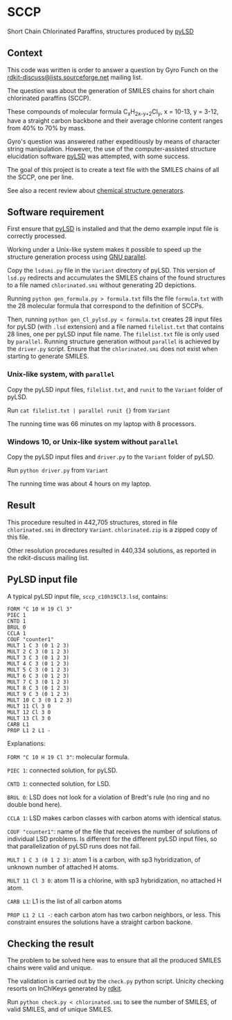 # SCCP
 Short Chain Chlorinated Paraffins, structures produced by [pyLSD](http://eos.univ-reims.fr/LSD/JmnSoft/PyLSD)

## Context
This code was written is order to answer a question by Gyro Funch
on the rdkit-discuss@lists.sourceforge.net mailing list.

The question was about the generation of SMILES chains for 
short chain chlorinated paraffins (SCCP).

These compounds of molecular formula C<sub>x</sub>H<sub>2x-y+2</sub>Cl<sub>y</sub>,
x = 10-13, y = 3-12, have a straight carbon backbone
and their average chlorine content ranges from 40% to 70% by mass.

Gyro's question was answered rather expeditiously by means of character string manipulation.
However, the use of the computer-assisted structure elucidation software [pyLSD](http://eos.univ-reims.fr/LSD/JmnSoft/PyLSD)
was attempted, with some success.

The goal of this project is to create a text file with the SMILES chains of all the SCCP,
one per line.

See also a recent review about 
[chemical structure generators](https://journals.plos.org/ploscompbiol/article/authors?id=10.1371/journal.pcbi.1008504).

## Software requirement
First ensure that [pyLSD](http://eos.univ-reims.fr/LSD/JmnSoft/PyLSD) is installed
and that the demo example input file is correctly processed.

Working under a Unix-like system makes it possible to speed up the structure
generation process using [GNU parallel](https://www.gnu.org/software/parallel/).

Copy the `lsdsmi.py` file in the `Variant` directory of pyLSD.
This version of `lsd.py` redirects and accumulates the SMILES chains of the found structures
to a file named `chlorinated.smi` without generating 2D depictions.

Running `python gen_formula.py > formula.txt` fills the file `formula.txt` with the 28 
molecular formula that correspond to the definition of SCCPs.

Then, running `python gen_Cl_pylsd.py < formula.txt` creates 28 input files for pyLSD (with `.lsd` extension)
and a file named `filelist.txt` that contains 28 lines, one per pyLSD input file name.
The `filelist.txt` file is only used by `parallel`.
Running structure generation without `parallel` is achieved by the `driver.py` script.
Ensure that the `chlorinated.smi` does not exist when starting to generate SMILES.

### Unix-like system, with `parallel`

Copy the pyLSD input files, `filelist.txt`, and `runit` to the `Variant` folder of pyLSD.

Run `cat filelist.txt | parallel runit {}` from `Variant`

The running time was 66 minutes on my laptop with 8 processors.

### Windows 10, or Unix-like system without `parallel`

Copy the pyLSD input files and `driver.py` to the `Variant` folder of pyLSD.

Run `python driver.py` from `Variant`

The running time was about 4 hours on my laptop.

## Result

This procedure resulted in 442,705 structures, stored in file `chlorinated.smi` in directory `Variant`.
`chlorinated.zip` is a zipped copy of this file.

Other resolution procedures resulted in 440,334 solutions, as reported in the rdkit-discuss mailing list.

## PyLSD input file

A typical pyLSD input file, `sccp_c10h19Cl3.lsd`, contains:

	FORM "C 10 H 19 Cl 3"
	PIEC 1
	CNTD 1
	BRUL 0
	CCLA 1
	COUF "counter1"
	MULT 1 C 3 (0 1 2 3)
	MULT 2 C 3 (0 1 2 3)
	MULT 3 C 3 (0 1 2 3)
	MULT 4 C 3 (0 1 2 3)
	MULT 5 C 3 (0 1 2 3)
	MULT 6 C 3 (0 1 2 3)
	MULT 7 C 3 (0 1 2 3)
	MULT 8 C 3 (0 1 2 3)
	MULT 9 C 3 (0 1 2 3)
	MULT 10 C 3 (0 1 2 3)
	MULT 11 Cl 3 0
	MULT 12 Cl 3 0
	MULT 13 Cl 3 0
	CARB L1
	PROP L1 2 L1 -

Explanations:

`FORM "C 10 H 19 Cl 3"`: molecular formula.

`PIEC 1`: connected solution, for pyLSD.

`CNTD 1`: connected solution, for LSD.

`BRUL 0`: LSD does not look for a violation of Bredt's rule (no ring and no double bond here).

`CCLA 1`: LSD makes carbon classes with carbon atoms with identical status.

`COUF "counter1"`: name of the file that receives the number of solutions of individual LSD problems. Is different for the different pyLSD input files, so that parallelization of pyLSD runs does not fail.

`MULT 1 C 3 (0 1 2 3)`: atom 1 is a carbon, with sp3 hybridization, of unknown number of attached H atoms.

`MULT 11 Cl 3 0`: atom 11 is a chlorine, with sp3 hybridization, no attached H atom.

`CARB L1`: L1 is the list of all carbon atoms

`PROP L1 2 L1 -`: each carbon atom has two carbon neighbors, or less. This constraint ensures the solutions have a straight carbon backone.

## Checking the result
The problem to be solved here was to ensure that all the produced SMILES chains were valid and unique.

The validation is carried out by the `check.py` python script.
Unicity checking resorts on InChIKeys generated by [rdkit](https://www.rdkit.org/).

Run `python check.py < chlorinated.smi` to see the number of SMILES, of valid SMILES, and of unique SMILES.
